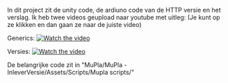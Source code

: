 In dit project zit de unity code, de ardiuno code van de HTTP versie en het verslag. Ik heb twee videos geupload naar youtube met uitleg:
(Je kunt op ze klikken en dan gaan ze naar de juiste video)

Generics:
[![Watch the video](https://img.youtube.com/vi/ZGAlrgQggJ8/maxresdefault.jpg)](https://youtu.be/ZGAlrgQggJ8)

Versies:
[![Watch the video](https://img.youtube.com/vi/S0LyoVBL1DQ/maxresdefault.jpg)](https://youtu.be/S0LyoVBL1DQ)

De belangrijke code zit in "MuPla/MuPla - InleverVersie/Assets/Scripts/Mupla scripts/"